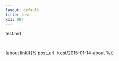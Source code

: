 ```yaml
---
layout: default
title: test
xx1: 987
---
```


test.md

<br/>

[about link]({% post_url ./test/2015-01-14-about %})
